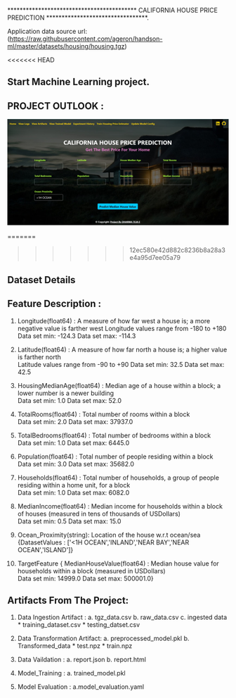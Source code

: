 
****************************************** CALIFORNIA HOUSE PRICE PREDICTION *********************************.

Application data source url:
(https://raw.githubusercontent.com/ageron/handson-ml/master/datasets/housing/housing.tgz)

<<<<<<< HEAD
## Start Machine Learning project.

## PROJECT OUTLOOK :


![alt text](<project_Outlook/Screenshot 2024-02-22 001307.jpg>)

=======
>>>>>>> 12ec580e42d882c8236b8a28a3e4a95d7ee05a79
## Dataset Details
## Feature Description :

1. Longitude(float64)  :	A measure of how far west a house is; a more negative value is farther west	
                            Longitude values range from -180 to +180
                            Data set min: -124.3
                            Data set max: -114.3

2. Latitude(float64)  :	A measure of how far north a house is; a higher value is farther north	
                            Latitude values range from -90 to +90
                            Data set min:  32.5
                            Data set max:  42.5


3. HousingMedianAge(float64)  :	Median age of a house within a block; a lower number is a newer building	
                            Data set min:  1.0
                            Data set max:  52.0

4. TotalRooms(float64)  :	Total number of rooms within a block	                           
                            Data set min:  2.0
                            Data set max:  37937.0

5. TotalBedrooms(float64)  :	Total number of bedrooms within a block	                           
                            Data set min:  1.0
                            Data set max:  6445.0

6. Population(float64)  :	Total number of people residing within a block	                          
                            Data set min:  3.0
                            Data set max:  35682.0
7. Households(float64)  :	Total number of households, a group of people residing within a home unit, for a block	                         
                            Data set min:  1.0
                            Data set max:  6082.0
8. MedianIncome(float64)  :	Median income for households within a block of houses (measured in tens of thousands of USDollars)	     
                            Data set min:  0.5
                            Data set max:  15.0

9. Ocean_Proximity(string):  Location of the house w.r.t ocean/sea
                            {DatasetValues : ['<1H OCEAN','INLAND','NEAR BAY','NEAR OCEAN','ISLAND']}


10. TargetFeature
    { MedianHouseValue(float64)  :	Median house value for households within a block (measured in USDollars)                        
                            Data set min:  14999.0
                            Data set max:  500001.0}


## Artifacts From The Project:
1. Data Ingestion Artifact :
        a. tgz_data.csv
        b. raw_data.csv
        c. ingested data
            * training_dataset.csv
            * testing_datset.csv

2. Data Transformation Artifact:
        a. preprocessed_model.pkl
        b. Transformed_data
            * test.npz
            * train.npz

3. Data Vaildation :
        a. report.json
        b. report.html

4. Model_Training :
        a. trained_model.pkl


5. Model Evaluation :
        a.model_evaluation.yaml







